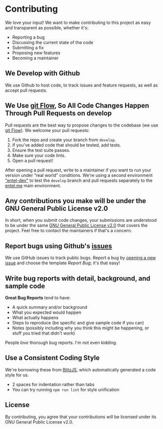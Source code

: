 # Contributing

We love your input! We want to make contributing to this project as easy and transparent as possible, whether it's:

- Reporting a bug
- Discussing the current state of the code
- Submitting a fix
- Proposing new features
- Becoming a maintainer

## We Develop with Github

We use Github to host code, to track issues and feature requests, as well as accept pull requests.

## We Use [git Flow](https://www.atlassian.com/git/tutorials/comparing-workflows/gitflow-workflow), So All Code Changes Happen Through Pull Requests on develop

Pull requests are the best way to propose changes to the codebase (we use [git Flow](https://www.atlassian.com/git/tutorials/comparing-workflows/gitflow-workflow)). We welcome your pull requests:

1. Fork the repo and create your branch from `develop`.
2. If you've added code that should be tested, add tests.
3. Ensure the test suite passes.
4. Make sure your code lints.
5. Open a pull request!

After opening a pull request, write to a maintainer if you want to run your version under "real world" conditions. We're using a second environment ["entel-dev"](https://entelme-dev.herokuapp.com) to test the `develop` branch and pull requests separately to the [entel.me](https://entel.me) main environment.

## Any contributions you make will be under the GNU General Public License v2.0

In short, when you submit code changes, your submissions are understood to be under the same [GNU General Public License v2.0](https://choosealicense.com/licenses/gpl-2.0/) that covers the project. Feel free to contact the maintainers if that's a concern.

## Report bugs using Github's [issues](https://github.com/entel-me/entel/issues)

We use GitHub issues to track public bugs. Report a bug by [opening a new issue](https://github.com/entel-me/entel/issues/new/choose) and choose the template _Report Bug_; it's that easy!

## Write bug reports with detail, background, and sample code

**Great Bug Reports** tend to have:

- A quick summary and/or background
- What you expected would happen
- What actually happens
- Steps to reproduce (be specific and give sample code if you can)
- Notes (possibly including why you think this might be happening, or stuff you tried that didn't work)

People _love_ thorough bug reports. I'm not even kidding.

## Use a Consistent Coding Style

We're borrowing these from [BlitzJS](https://blitzjs.com), which automatically generated a code style for us.

- 2 spaces for indentation rather than tabs
- You can try running `npm run lint` for style unification

## License

By contributing, you agree that your contributions will be licensed under its GNU General Public License v2.0.
